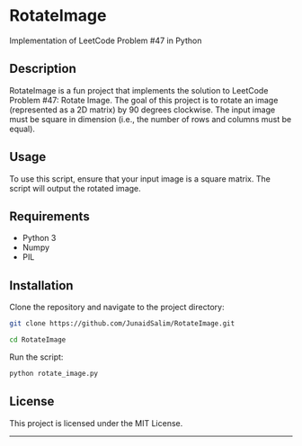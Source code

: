 # RotateImage
Implementation of LeetCode Problem #47 in Python

## Description
RotateImage is a fun project that implements the solution to LeetCode Problem #47: Rotate Image. The goal of this project is to rotate an image (represented as a 2D matrix) by 90 degrees clockwise. The input image must be square in dimension (i.e., the number of rows and columns must be equal).

## Usage
To use this script, ensure that your input image is a square matrix. The script will output the rotated image.

## Requirements
- Python 3
- Numpy
- PIL

## Installation
Clone the repository and navigate to the project directory:
```bash
git clone https://github.com/JunaidSalim/RotateImage.git
```
```bash
cd RotateImage
```

Run the script:
```bash
python rotate_image.py
```

## License
This project is licensed under the MIT License.

---

